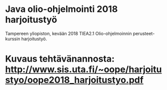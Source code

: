 # Java olio-ohjelmointi 2018 harjoitustyö
Tampereen yliopiston, kevään 2018 TIEA2.1 Olio-ohjelmoinnin perusteet-kurssin harjoitustyö.
# Kuvaus tehtävänannosta: http://www.sis.uta.fi/~oope/harjoitustyo/oope2018_harjoitustyo.pdf


